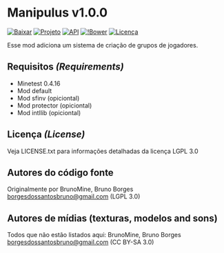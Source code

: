 Manipulus v1.0.0
================

[![Baixar](https://img.shields.io/github/tag/BrunoMine/manipulus.svg?style=flat-square&label=release)](https://github.com/BrunoMine/manipulus/archive/master.zip)
[![Projeto](https://img.shields.io/badge/Git-Projeto-green.svg)](https://github.com/BrunoMine/manipulus)
[![API](https://img.shields.io/badge/API-Projeto-green.svg)](https://github.com/BrunoMine/manipulus/blob/master/API.txt)
[![!Bower](https://img.shields.io/badge/Bower-Projeto-green.svg)](https://minetest-bower.herokuapp.com/mods/manipulus)
[![Licença](https://img.shields.io/badge/Licença-LGPL_v3.0-blue.svg)](https://github.com/BrunoMine/manipulus/blob/master/LICENSE.txt)

Esse mod adiciona um sistema de criação de grupos de jogadores.

## Requisitos _(Requirements)_
* Minetest 0.4.16
* Mod default
* Mod sfinv (opiciontal)
* Mod protector (opiciontal)
* Mod intllib (opiciontal)

## Licença _(License)_
Veja LICENSE.txt para informações detalhadas da licença LGPL 3.0

Autores do código fonte
-----------------------
Originalmente por BrunoMine, Bruno Borges <borgesdossantosbruno@gmail.com> (LGPL 3.0)

Autores de mídias (texturas, modelos and sons)
----------------------------------------------
Todos que não estão listados aqui:
BrunoMine, Bruno Borges <borgesdossantosbruno@gmail.com> (CC BY-SA 3.0)
